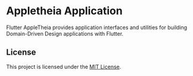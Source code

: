 # Appletheia Application

Flutter AppleTheia provides application interfaces and utilities for building Domain-Driven Design applications with Flutter.

## License

This project is licensed under the [MIT License](./LICENSE).
